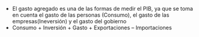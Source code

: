 - El gasto agregado es una de las formas de medir el PIB, ya que se toma en cuenta el gasto de las personas (Consumo), el gasto de las empresas(Ineversión) y el gasto del gobierno
- Consumo + Inversión + Gasto + Exportaciones – Importaciones